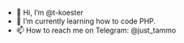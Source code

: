 - 👋 Hi, I’m @t-koester
- 🌱 I’m currently learning how to code PHP.
- 📫 How to reach me on Telegram: @just_tammo

<!---
t-koester/t-koester is a ✨ special ✨ repository because its `README.md` (this file) appears on your GitHub profile.
You can click the Preview link to take a look at your changes.
--->
